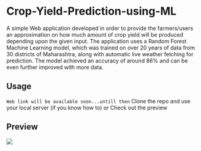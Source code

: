 # Crop-Yield-Prediction-using-ML

A simple Web application developed in order to provide the farmers/users an approximation on how much amount of crop yield will be produced depending upon the given input. 
The application uses a Random Forest Machine Learning model, which was trained on over 20 years of data from 30 districts of Maharashtra, along with automatic live weather fetching for prediction. The model achieved 
an accuracy of around 86% and can be even further improved with more data.

## Usage
```Web link will be available soon...untill then```
Clone the repo and use your local server (if you know how to)
or
Check out the preview

## Preview
![](https://github.com/VaibhavSaini19/Crop-Yield-Prediction-using-ML/blob/master/CYP.png)
